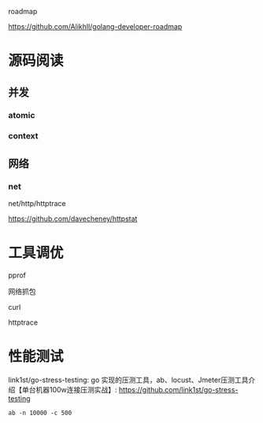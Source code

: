 roadmap

https://github.com/Alikhll/golang-developer-roadmap

# 源码阅读
## 并发

### atomic

### context



## 网络
### net

net/http/httptrace

https://github.com/davecheney/httpstat



# 工具调优

pprof

网络抓包

curl

httptrace

# 性能测试

link1st/go-stress-testing: go 实现的压测工具，ab、locust、Jmeter压测工具介绍【单台机器100w连接压测实战】: https://github.com/link1st/go-stress-testing

```
ab -n 10000 -c 500
```
